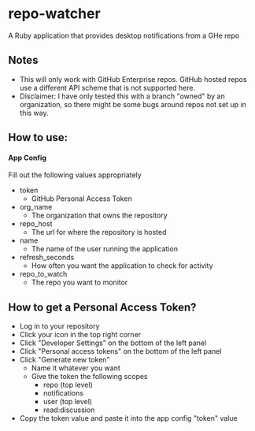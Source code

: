 # repo-watcher
A Ruby application that provides desktop notifications from a GHe repo

## Notes
- This will only work with GitHub Enterprise repos.  GitHub hosted repos use a different API scheme that is not supported here.
- Disclaimer: I have only tested this with a branch "owned" by an organization, so there might be some bugs around repos not set up in this way.

## How to use:
#### App Config
Fill out the following values appropriately
- token
    - GitHub Personal Access Token
- org_name
    - The organization that owns the repository
- repo_host
    - The url for where the repository is hosted
- name
    - The name of the user running the application
- refresh_seconds
    - How often you want the application to check for activity
- repo_to_watch
    - The repo you want to monitor

## How to get a Personal Access Token?
- Log in to your repository
- Click your icon in the top right corner
- Click "Developer Settings" on the bottom of the left panel
- Click "Personal access tokens" on the bottom of the left panel
- Click "Generate new token"
    - Name it whatever you want
    - Give the token the following scopes
        - repo (top level)
        - notifications
        - user (top level)
        - read:discussion
- Copy the token value and paste it into the app config "token" value